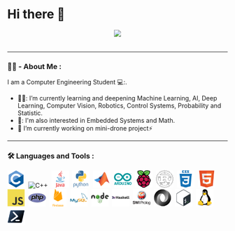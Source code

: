 <h1>
  Hi there 👋
</h1>

<div id="header" align="center">
  <img src="https://media.giphy.com/media/v1.Y2lkPTc5MGI3NjExNjVscWUxMmplendkbGI5a3Y2cGtxM3M0bGhpNXl3cG5neTN0aWJieCZlcD12MV9pbnRlcm5hbF9naWZfYnlfaWQmY3Q9Zw/QXwtfadqo7wbfmT46H/giphy.gif" width=100>
</div>

<div id="badges" align="center">
  <img src="https://komarev.com/ghpvc/?username=your-github-username&style=flat-square&color=blue" alt=""/>
</div>

---

### 👨‍💻 - About Me :
I am a Computer Engineering Student 💻:.
- 🧑‍🎓: I’m currently learning and deepening Machine Learning, AI, Deep Learning, Computer Vision, Robotics, Control Systems, Probability and Statistic.
- 🤖: I'm also interested in Embedded Systems and Math.
- 🔭 I’m currently working on mini-drone project⚡
  
---

### :hammer_and_wrench: Languages and Tools :
<div>
  <img src="https://github.com/devicons/devicon/blob/master/icons/c/c-original.svg" title="C" alt="C" width="40" height="40"/>&nbsp;
  <img src="https://github.com/isocpp/logos/blob/master/cpp_logo.svg" title="C++" alt="C++" width="40" height="40"/>&nbsp;
  <img src="https://github.com/devicons/devicon/blob/master/icons/java/java-original-wordmark.svg" title="Java" alt="Java" width="40" height="40"/>&nbsp;
  <img src="https://github.com/devicons/devicon/blob/master/icons/python/python-original-wordmark.svg" title="PYTHON" alt="PYTHON" width="40" height="40"/>&nbsp;
  <img src="https://github.com/devicons/devicon/blob/master/icons/matlab/matlab-original.svg" title="MATLAB" alt="MATLAB" width="40" height="40"/>&nbsp;
  <img src="https://github.com/devicons/devicon/blob/master/icons/arduino/arduino-original-wordmark.svg" title="ARDUINO" alt="ARDUINO" width="40" height="40"/>&nbsp;
  <img src="https://github.com/devicons/devicon/blob/master/icons/raspberrypi/raspberrypi-original.svg" title="RASPBERRY" alt="RASPBERRY" width="40" height="40"/>&nbsp;
  <img src="https://github.com/devicons/devicon/blob/master/icons/rust/rust-line.svg" title="RUST" alt="RUST" width="40" height="40"/>&nbsp;
  <!--<img src="https://github.com/devicons/devicon/blob/master/icons/flutter/flutter-original.svg" title="Flutter" alt="Flutter" width="40" height="40"/>&nbsp;-->
  <img src="https://github.com/devicons/devicon/blob/master/icons/css3/css3-plain-wordmark.svg"  title="CSS3" alt="CSS" width="40" height="40"/>&nbsp;
  <img src="https://github.com/devicons/devicon/blob/master/icons/html5/html5-original.svg" title="HTML5" alt="HTML" width="40" height="40"/>&nbsp;
  <img src="https://github.com/devicons/devicon/blob/master/icons/javascript/javascript-original.svg" title="JavaScript" alt="JavaScript" width="40" height="40"/>&nbsp;
  <img src="https://github.com/devicons/devicon/blob/master/icons/php/php-original.svg" title="PHP" alt="PHP" width="40" height="40"/>&nbsp;
  <img src="https://github.com/devicons/devicon/blob/master/icons/firebase/firebase-plain-wordmark.svg" title="Firebase" alt="Firebase" width="40" height="40"/>&nbsp;
  <img src="https://github.com/devicons/devicon/blob/master/icons/mysql/mysql-original-wordmark.svg" title="MySQL"  alt="MySQL" width="40" height="40"/>&nbsp;
  <img src="https://github.com/devicons/devicon/blob/master/icons/nodejs/nodejs-original-wordmark.svg" title="NodeJS" alt="NodeJS" width="40" height="40"/>&nbsp;
  <img src="https://github.com/devicons/devicon/blob/master/icons/haskell/haskell-original-wordmark.svg" title="HASKELL" alt="HASKELL" width="40" height="40"/>&nbsp;
  <img src="https://github.com/devicons/devicon/blob/master/icons/prolog/prolog-original-wordmark.svg" title="PROLOG" alt="PROLOG" width="40" height="40"/>&nbsp;
  <img src="https://github.com/devicons/devicon/blob/master/icons/json/json-original.svg" title="JSON" alt="JSON" width="40" height="40"/>&nbsp;
  <img src="https://github.com/devicons/devicon/blob/master/icons/bash/bash-original.svg" title="BASH" alt="BASH" width="40" height="40"/>&nbsp;
  <img src="https://github.com/devicons/devicon/blob/master/icons/linux/linux-original.svg" title="LINUX" alt="LINUX" width="40" height="40"/>&nbsp;
  <img src="https://github.com/devicons/devicon/blob/master/icons/powershell/powershell-original.svg" title="POWERSHELL" alt="POWERSHELL" width="40" height="40"/>&nbsp;
  <!--<img src="https://github.com/devicons/devicon/blob/master/icons/github/github-original-wordmark.svg" title="GITHUB" **alt="GITHUB" width="40" height="40"/>
  <img src="https://github.com/devicons/devicon/blob/master/icons/git/git-original-wordmark.svg" title="Git" **alt="Git" width="40" height="40"/>-->
</div>

<!--https://www.sitepoint.com/github-profile-readme/->
<!--https://github.com/devicons/devicon/tree/master/icons->

<!--
**FornOmega/FornOmega** is a ✨ _special_ ✨ repository because its `README.md` (this file) appears on your GitHub profile.

Here are some ideas to get you started:

- 🔭 I’m currently working on ...
- 🌱 I’m currently learning ...
- 👯 I’m looking to collaborate on ...
- 🤔 I’m looking for help with ...
- 💬 Ask me about ...
- 📫 How to reach me: ...
- 😄 Pronouns: ...
- ⚡ Fun fact: ...
-->
